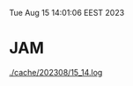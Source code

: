 Tue Aug 15 14:01:06 EEST 2023
# JAM
<a href='./cache/202308/15_14.log'>./cache/202308/15_14.log</a>
